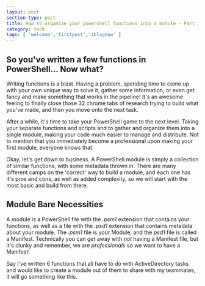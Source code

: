 ```yaml
---
layout: post
section-type: post
title: How to organize your powershell functions into a module - Part 1
category: tech
tags: [ 'welcome','firstpost','iblognow' ]
---
```


## So you've written a few functions in PowerShell... Now what?

Writing functions is a blast. Having a problem, spending time to come up with your own unique way to solve it, gather some information, or even get fancy and make something that works in the pipeline! It's an awesome feeling to finally close those 32 chrome tabs of research trying to build what you've made, and then you move onto the next task.

After a while, it's time to take your PowerShell game to the next level. Taking your separate functions and scripts and to gather and organize them into a single module, making your code much easier to manage and distribute. Not to mention that you immediately become a professional upon making your first module, everyone knows that.

Okay, let's get down to business. A PowerShell module is simply a collection of similar functions, with some metadata thrown in. There are many different camps on the 'correct' way to build a module, and each one has it's pros and cons, as well as added complexity, so we will start with the most basic and build from there.

## Module Bare Necessities

A module is a PowerShell file with the *.psm1* extension that contains your functions, as well as a file with the *.psd1* extension that contains metadata about your module. The *.psm1* file is your Module, and the *psd1* file is called a Manifest. Technically you can get away with *not* having a Manifest file, but it's clunky and remember, we are *professionals* so we want to have a Manifest!

Say I've written 6 functions that all have to do with ActiveDirectory tasks and would like to create a module out of them to share with my teammates, it will go something like this.